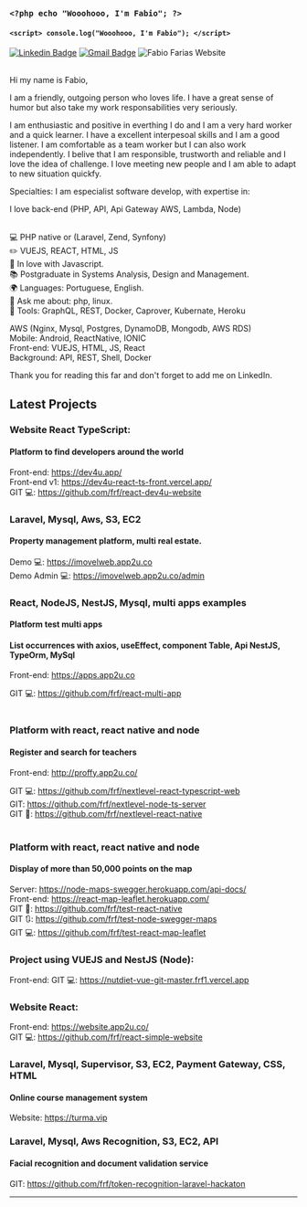 ### `<?php echo "Wooohooo, I'm Fabio"; ?>`
#### `<script> console.log("Wooohooo, I'm Fabio"); </script>`

  [![Linkedin Badge](https://img.shields.io/badge/-LinkedIn-blue?style=flat-square&logo=Linkedin&logoColor=white&link=https://www.linkedin.com/in/fabiorochafarias)](https://www.linkedin.com/in/fabiorochafarias)
  [![Gmail Badge](https://img.shields.io/badge/-Gmail-c14438?style=flat-square&logo=Gmail&logoColor=white&link=mailto:fabio@fabiofarias.com.br)](mailto:fabio@fabiofarias.com.br)
  ![Fabio Farias Website](https://img.shields.io/badge/Website-FABIO-green?link=http://fabiofarias.com.br)

<br/> Hi my name is Fabio, <br/> 

I am a friendly, outgoing person who loves life. I have a great sense of humor but also take my work responsabilities very seriously. <br/> 

I am enthusiastic and positive in everthing I do and I am a very hard worker and a quick learner. I have a excellent interpesoal skills and I am a good listener. I am comfortable as a team worker but I can also work independently. I belive that I am responsible, trustworth and reliable and I love the idea of challenge. I love meeting new people and I am able to adapt to new situation quickfy.<br/> 

Specialties: I am especialist software develop, with expertise in:<br/> 

I love back-end (PHP, API, Api Gateway AWS, Lambda, Node)

<br/>💻 PHP native or (Laravel, Zend, Synfony)
<br/>✏️ VUEJS, REACT, HTML, JS
<br/>💙 In love with Javascript.
<br/>📚 Postgraduate in Systems Analysis, Design and Management.
<br/>🌍 Languages: Portuguese, English.
<br/>💬 Ask me about: php, linux.
<br/>🔧 Tools: GraphQL, REST, Docker, Caprover, Kubernate, Heroku
<br/>

AWS (Nginx, Mysql, Postgres, DynamoDB, Mongodb, AWS RDS)<br/> 
Mobile: Android, ReactNative, IONIC<br/> 
Front-end: VUEJS, HTML, JS, React<br/> 
Background: API, REST, Shell, Docker <br/> 

Thank you for reading this far and don't forget to add me on LinkedIn.

## Latest Projects

### Website React TypeScript: <br/>
#### Platform to find developers around the world <br/>
Front-end: https://dev4u.app/<br/>
Front-end v1: https://dev4u-react-ts-front.vercel.app/<br/>
GIT 💻: https://github.com/frf/react-dev4u-website<br/>

### Laravel, Mysql, Aws, S3, EC2<br/>
#### Property management platform, multi real estate.
Demo 💻:  https://imovelweb.app2u.co<br/>
Demo Admin 💻:  https://imovelweb.app2u.co/admin<br/>

### React, NodeJS, NestJS, Mysql, multi apps examples <br/>
#### Platform test multi apps<br/>
#### List occurrences with axios, useEffect, component Table, Api NestJS, TypeOrm, MySql<br/>
Front-end: https://apps.app2u.co<br/>

GIT 💻: https://github.com/frf/react-multi-app<br/>
<br/>

### Platform with react, react native and node <br/>
#### Register and search for teachers<br/>
Front-end: http://proffy.app2u.co/<br/>

GIT 💻: https://github.com/frf/nextlevel-react-typescript-web<br/>
GIT: https://github.com/frf/nextlevel-node-ts-server<br/>
GIT :iphone:: https://github.com/frf/nextlevel-react-native<br/>
<br/>

### Platform with react, react native and node<br/>
#### Display of more than 50,000 points on the map
Server: https://node-maps-swegger.herokuapp.com/api-docs/<br/>
Front-end: https://react-map-leaflet.herokuapp.com/<br/>
GIT :iphone:: https://github.com/frf/test-react-native <br/>
GIT :arrows_clockwise:: https://github.com/frf/test-node-swegger-maps <br/>
GIT 💻: https://github.com/frf/test-react-map-leaflet <br/>

### Project using VUEJS and NestJS (Node): <br/>
Front-end: GIT 💻: https://nutdiet-vue-git-master.frf1.vercel.app<br/>

### Website React: <br/>
Front-end: https://website.app2u.co/<br/>
GIT 💻: https://github.com/frf/react-simple-website<br/>

### Laravel, Mysql, Supervisor, S3, EC2, Payment Gateway, CSS, HTML<br/>
#### Online course management system<br/>
Website: https://turma.vip<br/>

### Laravel, Mysql, Aws Recognition, S3, EC2, API<br/>
#### Facial recognition and document validation service<br/>
GIT: https://github.com/frf/token-recognition-laravel-hackaton<br/>


<hr/>
